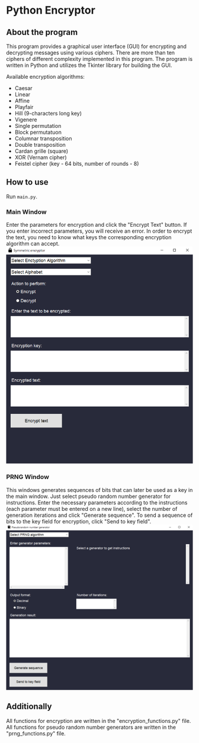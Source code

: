 # Python Encryptor
## About the program
This program provides a graphical user interface (GUI) for encrypting and decrypting messages using various ciphers. There are more than ten ciphers of different complexity implemented in this program. The program is written in Python and utilizes the Tkinter library for building the GUI.

Available encryption algorithms: 
* Caesar
* Linear
* Affine
* Playfair
* Hill (9-characters long key)
* Vigenere
* Single permutation 
* Block permutatuon
* Columnar transposition 
* Double transposition
* Cardan grille (square)
* XOR (Vernam cipher)
* Feistel cipher (key - 64 bits, number of rounds - 8)

## How to use
Run `main.py`.
### Main Window
Enter the parameters for encryption and click the "Encrypt Text" button. If you enter incorrect parameters, you will receive an error. In order to encrypt the text, you need to know what keys the corresponding encryption algorithm can accept.
![main window screenshot](img/program-scrn-1.png)
### PRNG Window
This windows generates sequences of bits that can later be used as a key in the main window. Just select pseudo random number generator for instructions. Enter the necessary parameters according to the instructions (each parameter must be entered on a new line), select the number of generation iterations and click "Generate sequence". To send a sequence of bits to the key field for encryption, click "Send to key field".
![PRNG window screenshot](img/program-scrn-2.png)

## Additionally
All functions for encryption are written in the "encryption_functions.py" file.
All functions for pseudo random number generators are written in the "prng_functions.py" file.
